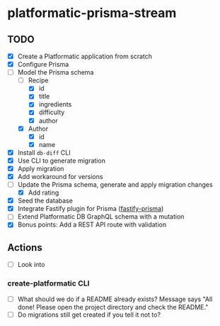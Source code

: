 # platformatic-prisma-stream

## TODO

- [X]  Create a Platformatic application from scratch
- [X]  Configure Prisma
- [ ]  Model the Prisma schema
    - [ ]  Recipe
        - [X]  id
        - [X]  title
        - [X]  ingredients
        - [X]  difficulty
        - [X]  author
    - [X]  Author
        - [X]  id
        - [X]  name
- [X]  Install `db-diff` CLI
- [X]  Use CLI to generate migration
- [X]  Apply migration
- [X]  Add workaround for versions
- [ ]  Update the Prisma schema, generate and apply migration changes
    - [X]  Add rating
- [X]  Seed the database
- [X]  Integrate Fastify plugin for Prisma ([fastify-prisma](https://github.com/sabinadams/fastify-prisma))
- [ ]  Extend Platformatic DB GraphQL schema with a mutation
- [X]  Bonus points: Add a REST API route with validation

## Actions

- [ ] Look into 

### create-platformatic CLI

- [ ] What should we do if a README already exists? Message says "All done! Please open the project directory and check the README."
- [ ] Do migrations still get created if you tell it not to?
